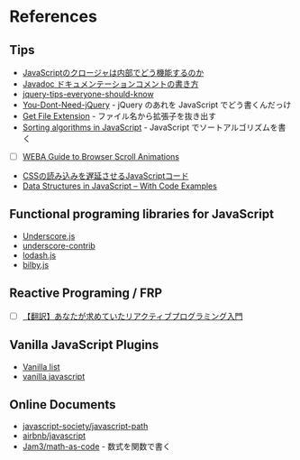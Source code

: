 # References
## Tips
- [JavaScriptのクロージャは内部でどう機能するのか](http://postd.cc/how-do-javascript-closures-work-under-the-hood/)
- [Javadoc ドキュメンテーションコメントの書き方](http://qiita.com/maku77/items/6410c67ce95e08d8d1bd)
- [jquery-tips-everyone-should-know](https://github.com/AllThingsSmitty/jquery-tips-everyone-should-know)
- [You-Dont-Need-jQuery](https://github.com/oneuijs/You-Dont-Need-jQuery) - jQuery のあれを JavaScript でどう書くんだっけ
- [Get File Extension](http://www.jstips.co/en/get-file-extension/) - ファイル名から拡張子を抜き出す
- [Sorting algorithms in JavaScript](https://medium.com/front-end-hacking/sorting-algorithms-in-javascript-2fb985af6880) - JavaScript でソートアルゴリズムを書く
- [ ] [WEBA Guide to Browser Scroll Animations](http://developer.telerik.com/featured/guide-browser-scroll-animations/)
- [CSSの読み込みを遅延させるJavaScriptコード](http://www.notitle-weblog.com/entry/2016/11/10/184826)
- [Data Structures in JavaScript – With Code Examples](https://www.freecodecamp.org/news/data-structures-in-javascript-with-examples/)

## Functional programing libraries for JavaScript
- [Underscore.js](http://underscorejs.org/)
- [underscore-contrib](https://github.com/documentcloud/underscore-contrib)
- [lodash.js](https://lodash.com/)
- [bilby.js](https://github.com/puffnfresh/bilby.js)

## Reactive Programing / FRP
- [ ] [【翻訳】あなたが求めていたリアクティブプログラミング入門](http://ninjinkun.hatenablog.com/entry/introrxja)

## Vanilla JavaScript Plugins
- [Vanilla list](http://www.vanillalist.com/)
- [vanilla javascript](https://www.sitepoint.com/tag/vanilla-javascript/)

## Online Documents
- [javascript-society/javascript-path](https://github.com/javascript-society/javascript-path)
- [airbnb/javascript](https://github.com/airbnb/javascript)
- [Jam3/math-as-code](https://github.com/Jam3/math-as-code) - 数式を関数で書く
